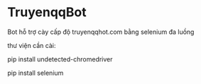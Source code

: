 # TruyenqqBot 
Bot hỗ trợ cày cấp độ truyenqqhot.com bằng selenium đa luồng

thư viện cần cài:

pip install undetected-chromedriver

pip install selenium
